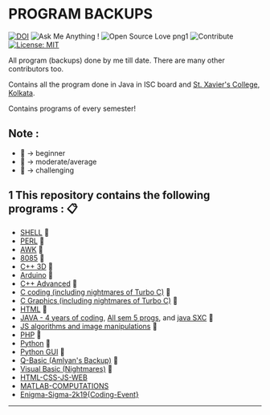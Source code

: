 # PROGRAM BACKUPS
[![DOI](https://zenodo.org/badge/156666404.svg)](https://zenodo.org/badge/latestdoi/156666404)
![Ask Me Anything !](https://img.shields.io/badge/Ask%20me-anything-1abc9c.svg)
![Open Source Love png1](https://badges.frapsoft.com/os/v1/open-source.png?v=103)
![Contribute](https://img.shields.io/badge/-contribute-0a0a0a.svg?style=flat&colorA=0a0a0a)
[![License: MIT](https://img.shields.io/badge/License-MIT-yellow.svg)](https://opensource.org/licenses/MIT)


All program (backups) done by me till date. There are many other contributors too. 

Contains all the program done in Java in ISC board and [St. Xavier's College, Kolkata](http://sxccal.edu).

Contains programs of every semester!

## Note : 
* :beginner: -> beginner
* :green_book: -> moderate/average
* :orange_book: -> challenging




1 This repository contains the following programs :  :clipboard:
---
* [SHELL](https://github.com/Jimut123/prog_backups/tree/master/3rd_sem_sxc/SEM%3D%3D3)  :beginner:
* [PERL](https://github.com/Jimut123/prog_backups/tree/master/3rd_sem_sxc/SEM%3D%3D3)   :beginner:
* [AWK](https://github.com/Jimut123/prog_backups/tree/master/3rd_sem_sxc/SEM%3D%3D3)    :beginner:
* [8085](https://github.com/Jimut123/prog_backups/tree/master/8085_programming)  :green_book:
* [C++ 3D](https://github.com/Jimut123/prog_backups/tree/master/4rth_Sem_c%2B%2B_backup)  :green_book:
* [Arduino](https://github.com/Jimut123/prog_backups/tree/master/arduino_backup) :beginner:
* [C++ Advanced](https://github.com/Jimut123/prog_backups/tree/master/4rth_Sem_c%2B%2B_backup/IMP) :orange_book:
* [C coding (including nightmares of Turbo C)](https://github.com/Jimut123/prog_backups/tree/master/1st_and_2nd_Sem_c_backup) :orange_book:
* [C Graphics (including nightmares of Turbo C)](https://github.com/Jimut123/prog_backups/tree/master/5th_sem_C_Java_VB/GRAPHICS) :orange_book:
* [HTML](https://github.com/Jimut123/prog_backups/tree/master/html_bckup) :beginner:
* [JAVA - 4 years of coding](https://github.com/Jimut123/prog_backups/tree/master/java_backup), [All sem 5 progs](https://github.com/Jimut123/prog_backups/tree/master/5th_sem_C_Java_VB/Java), and [java SXC](https://github.com/Jimut123/prog_backups/tree/master/5th_sem_C_Java_VB/JAVA-SXC) :orange_book:
* [JS algorithms and image manipulations](https://github.com/Jimut123/prog_backups/tree/master/js_bckup_duke) :green_book:
* [PHP](https://github.com/Jimut123/prog_backups/tree/master/php_backup)  :green_book:
* [Python](https://github.com/Jimut123/prog_backups/tree/master/python) :orange_book:
* [Python GUI](https://github.com/Jimut123/prog_backups/tree/master/python_gui_tkinter) :orange_book:
* [Q-Basic (Amlyan's Backup)](https://github.com/Jimut123/prog_backups/tree/master/q_basic_bckup/AMLYAN) :beginner:
* [Visual Basic (Nightmares)](https://github.com/Jimut123/prog_backups/tree/master/visual_basic/JIM%20VB) :orange_book:
* [HTML-CSS-JS-WEB](https://github.com/Jimut123/prog_backups/tree/master/6th_sem/Web%20Design)
* [MATLAB-COMPUTATIONS](https://github.com/Jimut123/prog_backups/tree/master/6th_sem/MATLAB)
* [Enigma-Sigma-2k19{Coding-Event}](https://github.com/Jimut123/prog_backups/tree/master/enigma)

****



